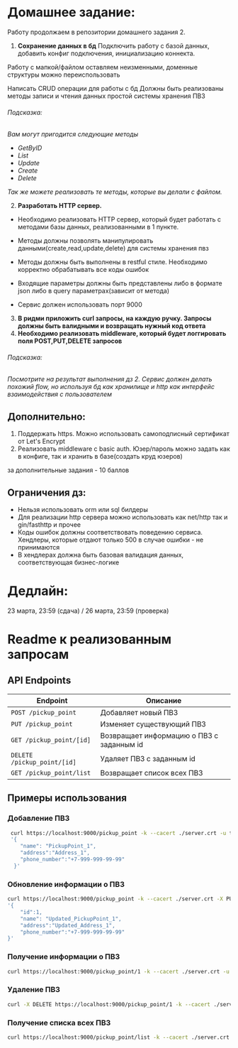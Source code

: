 
# Домашнее задание: 
Работу продолжаем в репозитории домашнего задания 2.

1.  __Сохранение данных в бд__
Подключить работу с базой данных, добавить конфиг подключения, инициализацию коннекта.

Работу с мапкой/файлом оставляем неизменными, доменные структуры можно переиспользовать

Написать CRUD операции для работы с бд
Должны быть реализованы методы записи и чтения данных простой системы  хранения ПВЗ

###### _Подсказка:_
_Вам могут пригодится следующие методы_
- _GetByID_
- _List_
- _Update_
- _Create_
- _Delete_

_Так же можете реализовать те методы, которые вы делали с файлом._

2. __Разработать HTTP сервер.__

- Необходимо реализовать HTTP сервер, который будет работать с методами базы данных, реализованными в 1 пункте. 

- Методы должны позволять манипулировать данными(create,read,update,delete) для системы хранения пвз

- Методы должны быть выполнены в restful стиле. Необходимо корректно обрабатывать все коды ошибок 

- Входящие параметры должны быть представлены либо в формате json либо в query параметрах(зависит от метода)

- Сервис должен использовать порт 9000

3. __В ридми приложить curl запросы, на каждую ручку. Запросы должны быть валидными и возвращать нужный код ответа__
4. __Необходимо реализовать middleware, который будет логгировать поля POST,PUT,DELETE запросов__


###### _Подсказка:_
_Посмотрите на результат выполнения дз 2. Сервис должен делать похожий flow, но используя бд как хранилище и http как интерфейс взаимодействия с пользователем_
## Дополнительно:
1. Поддержать https. Можно использовать самоподписный сертификат от Let's Encrypt
2. Реализовать middleware с basic auth. Юзер/пароль можно задать как в конфиге, так и хранить в базе(создать круд юзеров)

за дополнительные задания - 10 баллов

## Ограничения дз:
- Нельзя использовать orm или sql билдеры
- Для реализации http сервера можно использовать как net/http так и gin/fasthttp и прочее
- Коды ошибок должны соответствовать поведению сервиса. Хендлеры, которые отдают только 500 в случае ошибки - не принимаются
- В хендлерах должна быть базовая валидация данных, соответствующая бизнес-логике

# Дедлайн:

23 марта, 23:59 (сдача) / 26 марта, 23:59 (проверка)

# Readme к реализованным запросам

## API Endpoints

| Endpoint                    | Описание                                  |
|-----------------------------|-------------------------------------------|
| `POST /pickup_point`        | Добавляет новый ПВЗ                       |
| `PUT /pickup_point`         | Изменяет существующий ПВЗ                 |
| `GET /pickup_point/[id]`    | Возвращает информацию о ПВЗ с заданным id |
| `DELETE /pickup_point/[id]` | Удаляет ПВЗ с заданным id                 |
| `GET /pickup_point/list`    | Возвращает список всех ПВЗ                |

## Примеры использования

### Добавление ПВЗ

```bash
 curl https://localhost:9000/pickup_point -k --cacert ./server.crt -u test:test -i -d \
 '{
    "name": "PickupPoint_1",
    "address":"Address_1",
    "phone_number":"+7-999-999-99-99"
  }'
```
### Обновление информации о ПВЗ

```bash
curl https://localhost:9000/pickup_point -k --cacert ./server.crt -X PUT -u test:test -i -d \
'{
    "id":1,
    "name": "Updated_PickupPoint_1",
    "address":"Updated_Address_1",
    "phone_number":"+7-999-999-99-99"
}'
```

### Получение информации о ПВЗ

```bash
curl https://localhost:9000/pickup_point/1 -k --cacert ./server.crt -u test:test -i
```

### Удаление ПВЗ

```bash
curl -X DELETE https://localhost:9000/pickup_point/1 -k --cacert ./server.crt -u test:test -i
```

### Получение списка всех ПВЗ
```bash
curl https://localhost:9000/pickup_point/list -k --cacert ./server.crt -u test:test -i 
```
